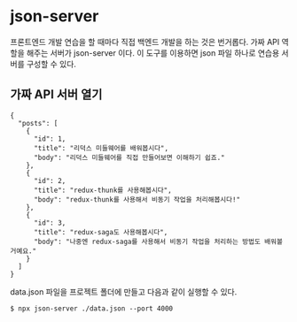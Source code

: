 # json-server

프론트엔드 개발 연습을 할 때마다 직접 백엔드 개발을 하는 것은 번거롭다. 가짜 API 역할을 해주는 서버가 json-server 이다. 이 도구를 이용하면 json 파일 하나로 연습용 서버를 구성할 수 있다.

## 가짜 API 서버 열기

```
{
  "posts": [
    {
      "id": 1,
      "title": "리덕스 미들웨어를 배워봅시다",
      "body": "리덕스 미들웨어를 직접 만들어보면 이해하기 쉽죠."
    },
    {
      "id": 2,
      "title": "redux-thunk를 사용해봅시다",
      "body": "redux-thunk를 사용해서 비동기 작업을 처리해봅시다!"
    },
    {
      "id": 3,
      "title": "redux-saga도 사용해봅시다",
      "body": "나중엔 redux-saga를 사용해서 비동기 작업을 처리하는 방법도 배워볼 거예요."
    }
  ]
}
```

data.json 파일을 프로젝트 폴더에 만들고 다음과 같이 실행할 수 있다.

```
$ npx json-server ./data.json --port 4000
```

